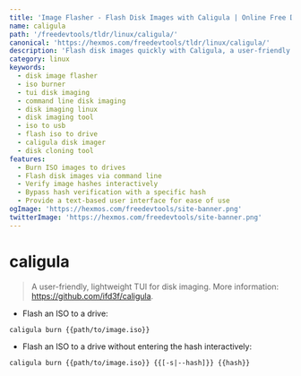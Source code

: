 ```yaml
---
title: 'Image Flasher - Flash Disk Images with Caligula | Online Free DevTools by Hexmos'
name: caligula
path: '/freedevtools/tldr/linux/caligula/'
canonical: 'https://hexmos.com/freedevtools/tldr/linux/caligula/'
description: 'Flash disk images quickly with Caligula, a user-friendly TUI disk imager. Burn ISOs and manage hashes effortlessly. Free online tool, no registration required.'
category: linux
keywords:
  - disk image flasher
  - iso burner
  - tui disk imaging
  - command line disk imaging
  - disk imaging linux
  - disk imaging tool
  - iso to usb
  - flash iso to drive
  - caligula disk imager
  - disk cloning tool
features:
  - Burn ISO images to drives
  - Flash disk images via command line
  - Verify image hashes interactively
  - Bypass hash verification with a specific hash
  - Provide a text-based user interface for ease of use
ogImage: 'https://hexmos.com/freedevtools/site-banner.png'
twitterImage: 'https://hexmos.com/freedevtools/site-banner.png'
---
```


# caligula

> A user-friendly, lightweight TUI for disk imaging.
> More information: <https://github.com/ifd3f/caligula>.

- Flash an ISO to a drive:

`caligula burn {{path/to/image.iso}}`

- Flash an ISO to a drive without entering the hash interactively:

`caligula burn {{path/to/image.iso}} {{[-s|--hash]}} {{hash}}`
